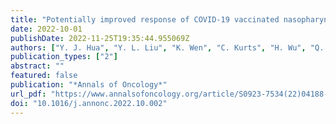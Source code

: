 ```yaml
---
title: "Potentially improved response of COVID-19 vaccinated nasopharyngeal cancer patients to combination therapy with anti-PD-1 blockade and chemotherapy"
date: 2022-10-01
publishDate: 2022-11-25T19:35:44.955069Z
authors: ["Y. J. Hua", "Y. L. Liu", "K. Wen", "C. Kurts", "H. Wu", "Q. Mei", "J. Li"]
publication_types: ["2"]
abstract: ""
featured: false
publication: "*Annals of Oncology*"
url_pdf: "https://www.annalsofoncology.org/article/S0923-7534(22)04188-6/fulltext"
doi: "10.1016/j.annonc.2022.10.002"
---
```


